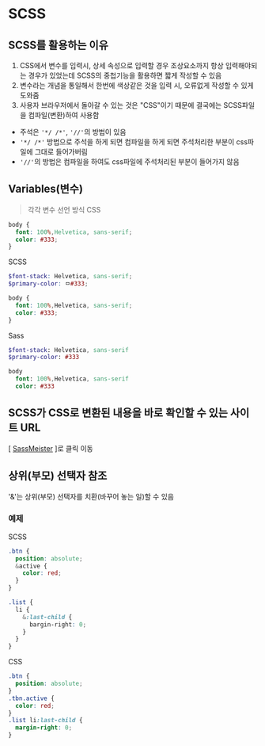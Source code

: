 # SCSS
## SCSS를 활용하는 이유
1. CSS에서 변수를 입력시, 상세 속성으로 입력할 경우 조상요소까지 항상 입력해야되는 경우가 있었는데 SCSS의 중첩기능을 활용하면 짧게 작성할 수 있음
2. 변수라는 개념을 통일해서 한번에 색상같은 것을 입력 시, 오류없게 작성할 수 있게 도와줌
3. 사용자 브라우저에서 돌아갈 수 있는 것은 "CSS"이기 때문에 결국에는 SCSS파일을 컴파일(변환)하여 사용함
- 주석은 `'*/ /*'`, `'//'`의 방법이 있음
- `'*/ /*'` 방법으로 주석을 하게 되면 컴파일을 하게 되면 주석처리한 부분이 css파일에 그대로 들어가버림
- `'//'`의 방법은 컴파일을 하여도 css파일에 주석처리된 부분이 들어가지 않음

## Variables(변수)
> 각각 변수 선언 방식
CSS
```css
body {
  font: 100%,Helvetica, sans-serif;
  color: #333;
}
```
SCSS
```SCSS
$font-stack: Helvetica, sans-serif;
$primary-color: ㅁ#333;

body {
  font: 100%,Helvetica, sans-serif;
  color: #333;
}
```
Sass
```Sass
$font-stack: Helvetica, sans-serif
$primary-color: #333

body
  font: 100%,Helvetica, sans-serif
  color: #333
```

## SCSS가 CSS로 변환된 내용을 바로 확인할 수 있는 사이트 URL
[ [SassMeister](https://www.sassmeister.com/) ]로 클릭 이동

## 상위(부모) 선택자 참조
'&'는 상위(부모) 선택자를 치환(바꾸어 놓는 일)할 수 있음
### 예제
SCSS
```SCSS
.btn {
  position: absolute;
  &active {
    color: red;
  }
}

.list {
  li {
    &:last-child {
      bargin-right: 0;
    }
  }
}
```
CSS
```CSS
.btn {
  position: absolute;
}
.tbn.active {
  color: red;
}
.list li:last-child {
  margin-right: 0;
}
```